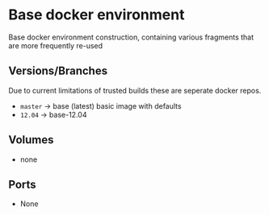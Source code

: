 Base docker environment
=======================
Base docker environment construction, containing various fragments that are more frequently re-used

Versions/Branches
-----------------
Due to current limitations of trusted builds these are seperate docker repos.

- `master` -> base (latest) basic image with defaults
- `12.04` -> base-12.04

Volumes
-------
- none

Ports
-----
- None
